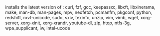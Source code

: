 installs the latest version of : curl, fzf, gcc, keepassxc, libxft, libxinerama, make, man-db, man-pages, mpv, neofetch, pcmanfm, pkgconf, python, redshift, rxvt-unicode, sudo, sxiv, texinfo, unzip, vim, vimb, wget, xorg-server, xorg-xinit, xorg-xrandr, youtube-dl, zip, htop, ntfs-3g, wpa_supplicant, iw, intel-ucode
